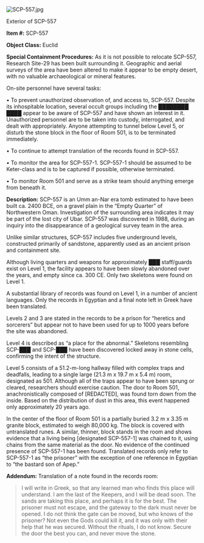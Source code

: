 ![SCP-557.jpg](http://scp-wiki.wdfiles.com/local--files/scp-557/SCP-557.jpg)

Exterior of SCP-557

**Item #:** SCP-557

**Object Class:** Euclid

**Special Containment Procedures:** As it is not possible to relocate SCP-557, Research Site-29 has been built surrounding it. Geographic and aerial surveys of the area have been altered to make it appear to be empty desert, with no valuable archaeological or mineral features.

On-site personnel have several tasks:

• To prevent unauthorized observation of, and access to, SCP-557. Despite its inhospitable location, several occult groups including the ████████ ████ appear to be aware of SCP-557 and have shown an interest in it. Unauthorized personnel are to be taken into custody, interrogated, and dealt with appropriately. Anyone attempting to tunnel below Level 5, or disturb the stone block in the floor of Room 501, is to be terminated immediately.

• To continue to attempt translation of the records found in SCP-557.

• To monitor the area for SCP-557-1. SCP-557-1 should be assumed to be Keter-class and is to be captured if possible, otherwise terminated.

• To monitor Room 501 and serve as a strike team should anything emerge from beneath it.

**Description:** SCP-557 is an Umm an-Nar era tomb estimated to have been built ca. 2400 BCE, on a gravel plain in the “Empty Quarter” of Northwestern Oman. Investigation of the surrounding area indicates it may be part of the lost city of Ubar. SCP-557 was discovered in 1988, during an inquiry into the disappearance of a geological survey team in the area.

Unlike similar structures, SCP-557 includes five underground levels, constructed primarily of sandstone, apparently used as an ancient prison and containment site.

Although living quarters and weapons for approximately ███ staff/guards exist on Level 1, the facility appears to have been slowly abandoned over the years, and empty since ca. 300 CE. Only two skeletons were found on Level 1.

A substantial library of records was found on Level 1, in a number of ancient languages. Only the records in Egyptian and a final note left in Greek have been translated.

Levels 2 and 3 are stated in the records to be a prison for “heretics and sorcerers” but appear not to have been used for up to 1000 years before the site was abandoned.

Level 4 is described as “a place for the abnormal.” Skeletons resembling SCP-███ and SCP-███ have been discovered locked away in stone cells, confirming the intent of the structure.

Level 5 consists of a 51.2-m-long hallway filled with complex traps and deadfalls, leading to a single large (21.3 m x 19.7 m x 5.4 m) room, designated as 501. Although all of the traps appear to have been sprung or cleared, researchers should exercise caution. The door to Room 501, anachronistically composed of \[REDACTED\], was found torn down from the inside. Based on the distribution of dust in this area, this event happened only approximately 20 years ago.

In the center of the floor of Room 501 is a partially buried 3.2 m x 3.35 m granite block, estimated to weigh 80,000 kg. The block is covered with untranslated runes. A similar, thinner, block stands in the room and shows evidence that a living being \[designated SCP-557-1\] was chained to it, using chains from the same material as the door. No evidence of the continued presence of SCP-557-1 has been found. Translated records only refer to SCP-557-1 as “the prisoner” with the exception of one reference in Egyptian to “the bastard son of Apep.”

**Addendum:** Translation of a note found in the records room:

> I will write in Greek, so that any learned man who finds this place will understand. I am the last of the Keepers, and I will be dead soon. The sands are taking this place, and perhaps it is for the best. The prisoner must not escape, and the gateway to the dark must never be opened. I do not think the gate can be moved, but who knows of the prisoner? Not even the Gods could kill it, and it was only with their help that he was secured. Without the rituals, I do not know. Secure the door the best you can, and never move the stone.